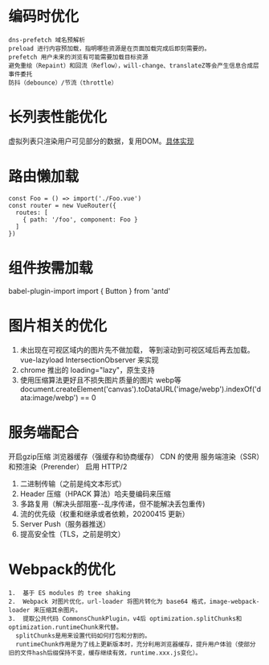 # 编码时优化
```
dns-prefetch 域名预解析
preload 进行内容预加载，指明哪些资源是在页面加载完成后即刻需要的。
prefetch 用户未来的浏览有可能需要加载目标资源
避免重绘（Repaint）和回流（Reflow），will-change、translateZ等会产生信息合成层
事件委托
防抖（debounce）/节流（throttle）
```
# 长列表性能优化
虚拟列表只渲染用户可见部分的数据，复用DOM。[具体实现](https://zhuanlan.zhihu.com/p/34585166)
# 路由懒加载
```
const Foo = () => import('./Foo.vue')
const router = new VueRouter({
  routes: [
    { path: '/foo', component: Foo }
  ]
})
```
# 组件按需加载
babel-plugin-import
import { Button } from 'antd'

# 图片相关的优化
1.  未出现在可视区域内的图片先不做加载， 等到滚动到可视区域后再去加载。 vue-lazyload IntersectionObserver 来实现
2.  chrome 推出的 loading="lazy"，原生支持
3.  使用压缩算法更好且不损失图片质量的图片 webp等
document.createElement('canvas').toDataURL('image/webp').indexOf('data:image/webp') == 0

# 服务端配合
开启gzip压缩
浏览器缓存（强缓存和协商缓存）
CDN 的使用
服务端渲染（SSR）和预渲染（Prerender）
启用 HTTP/2
1.  二进制传输（之前是纯文本形式）
2.  Header 压缩（HPACK 算法）哈夫曼编码来压缩
3.  多路复用（解决头部阻塞--乱序传递，但不能解决丢包重传)
4.  流的优先级（权重和继承或者依赖，20200415 更新）
5.  Server Push（服务器推送）
6.  提高安全性（TLS，之前是明文）

# Webpack的优化
```
1.  基于 ES modules 的 tree shaking
2.  Webpack 对图片优化，url-loader 将图片转化为 base64 格式，image-webpack-loader 来压缩其余图片。
3.  提取公共代码 CommonsChunkPlugin，v4后 optimization.splitChunks和optimization.runtimeChunk来代替。
  splitChunks是用来设置代码如何打包和分割的。
  runtimeChunk作用是为了线上更新版本时，充分利用浏览器缓存，提升用户体验（使部分旧的文件hash后缀保持不变，缓存继续有效，runtime.xxx.js变化）。

```

